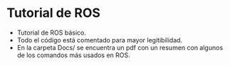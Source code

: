 # Tutorial de ROS
- Tutorial de ROS básico.
- Todo el código está comentado para mayor legitibilidad.
- En la carpeta Docs/ se encuentra un pdf con un resumen con algunos de los comandos más usados en ROS.
